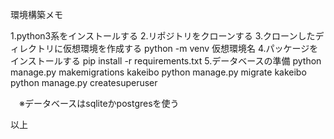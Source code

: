 環境構築メモ

1.python3系をインストールする
2.リポジトリをクローンする
3.クローンしたディレクトリに仮想環境を作成する
 python -m venv 仮想環境名
4.パッケージをインストールする
 pip install -r requirements.txt
5.データベースの準備
 python manage.py makemigrations kakeibo
 python manage.py migrate kakeibo
 python manage.py createsuperuser

　※データベースはsqliteかpostgresを使う

以上